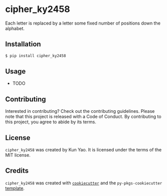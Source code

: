 # cipher_ky2458

Each letter is replaced by a letter some fixed number of positions down the alphabet.

## Installation

```bash
$ pip install cipher_ky2458
```

## Usage

- TODO

## Contributing

Interested in contributing? Check out the contributing guidelines. Please note that this project is released with a Code of Conduct. By contributing to this project, you agree to abide by its terms.

## License

`cipher_ky2458` was created by Kun Yao. It is licensed under the terms of the MIT license.

## Credits

`cipher_ky2458` was created with [`cookiecutter`](https://cookiecutter.readthedocs.io/en/latest/) and the `py-pkgs-cookiecutter` [template](https://github.com/py-pkgs/py-pkgs-cookiecutter).

